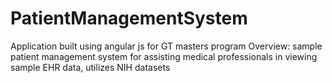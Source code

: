 # PatientManagementSystem
Application built using angular js for GT masters program 
Overview: sample patient management system for assisting medical professionals in viewing sample EHR data, utilizes NIH datasets

